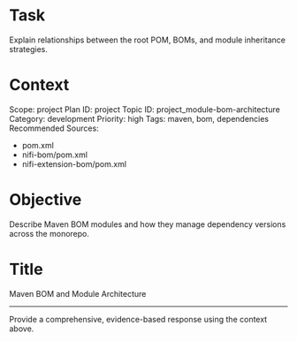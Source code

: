 # Task
Explain relationships between the root POM, BOMs, and module inheritance strategies.

# Context
Scope: project
Plan ID: project
Topic ID: project_module-bom-architecture
Category: development
Priority: high
Tags: maven, bom, dependencies
Recommended Sources:
- pom.xml
- nifi-bom/pom.xml
- nifi-extension-bom/pom.xml

# Objective
Describe Maven BOM modules and how they manage dependency versions across the monorepo.

# Title
Maven BOM and Module Architecture

---

Provide a comprehensive, evidence-based response using the context above.
